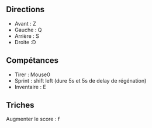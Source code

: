 ## Directions

- Avant : Z
- Gauche : Q
- Arrière : S
- Droite :D

## Compétances

- Tirer : Mouse0
- Sprint : shift left (dure 5s et 5s de delay de régénation)
- Inventaire : E

## Triches

Augmenter le score : f
